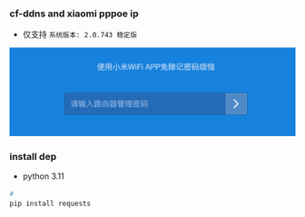 ### cf-ddns and xiaomi pppoe ip



* 仅支持 `系统版本: 2.0.743 稳定版`

![img.png](img.png)


### install dep

* python 3.11

```bash
#
pip install requests

```